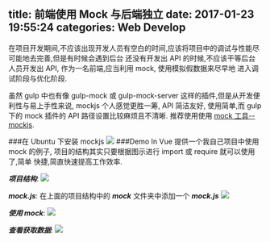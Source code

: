 ﻿title: 前端使用 Mock 与后端独立
date: 2017-01-23 19:55:24
categories: Web Develop
---

在项目开发期间,不应该出现开发人员有空白的时间,应该将项目中的调试与性能尽可能地去完善,但是有时候会遇到后台
还没有开发出 API 的时候,不应该干等后台人员开发出 API, 作为一名前端,应当利用 mock, 使用模拟假数据来尽早地
进入调试阶段与优化阶段.
<!--more-->
虽然 gulp 中也有像 gulp-mock 或 gulp-mock-server 这样的插件,但是从开发便利性与易上手性来说, mockjs 个人感觉更胜一筹, API 简洁友好, 使用简单,而  gulp 下的 mock 插件的 API 路径设置比较麻烦且不清晰.
推荐使用使用 [mock 工具--mockjs](https://github.com/nuysoft/Mock/wiki/Getting-Started).

###在 Ubuntu 下安装 mockjs
![](http://img.ijarvis.cn/mockjsnpm.png)
###Demo In Vue
提供一个我自己项目中使用 mock 的例子, 项目的结构其实只要根据图示进行 import 或 require 就可以使用了,简单
快捷,简直快速提高工作效率.

***项目结构***:
![](http://img.ijarvis.cn/vuePro.png)

***mock.js***:
在上面的项目结构中的 ***mock*** 文件夹中添加一个 ***mock.js***
![](http://img.ijarvis.cn/mockVue.png)

***使用 mock***:
![](http://img.ijarvis.cn/useMock.png)


***查看获取数据***:
![](http://img.ijarvis.cn/vueConsole.png)




